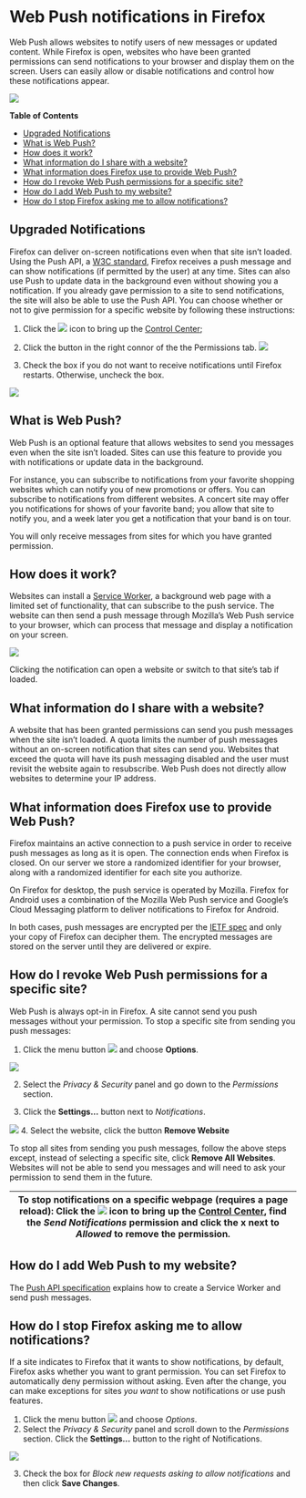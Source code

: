 # Web Push notifications in Firefox

Web Push allows websites to notify users of new messages or updated content. While Firefox is open, websites who have been granted permissions can send notifications to your browser and display them on the screen. Users can easily allow or disable notifications and control how these notifications appear. 

![](https://user-media-prod-cdn.itsre-sumo.mozilla.net/uploads/gallery/images/2017-10-18-05-45-38-20e1d7.png)

**Table of Contents**

- [Upgraded Notifications](https://github.com/AnastasiaToropova/AnastasiaN/edit/master/README.md "Upgraded Notifications")
- [What is Web Push?](https://github.com/AnastasiaToropova/AnastasiaN/edit/master/README.md "What is Web Push?")
- [How does it work?](https://github.com/AnastasiaToropova/AnastasiaN/edit/master/README.md "How does it work?")
- [What information do I share with a website?](https://github.com/AnastasiaToropova/AnastasiaN/edit/master/README.md "What information do I share with a website?")
- [What information does Firefox use to provide Web Push?](https://github.com/AnastasiaToropova/AnastasiaN/edit/master/README.md "What information does Firefox use to provide Web Push?")
- [How do I revoke Web Push permissions for a specific site?](https://github.com/AnastasiaToropova/AnastasiaN/edit/master/README.md "How do I revoke Web Push permissions for a specific site?")
- [How do I add Web Push to my website?](https://github.com/AnastasiaToropova/AnastasiaN/edit/master/README.md "How do I add Web Push to my website?")
- [How do I stop Firefox asking me to allow notifications?](https://github.com/AnastasiaToropova/AnastasiaN/edit/master/README.md "How do I stop Firefox asking me to allow notifications?")

## Upgraded Notifications

Firefox can deliver on-screen notifications even when that site isn’t loaded. Using the Push API, a [W3C standard](https://www.w3.org/TR/push-api/), Firefox receives a push message and can show notifications (if permitted by the user) at any time. Sites can also use Push to update data in the background even without showing you a notification. If you already gave permission to a site to send notifications, the site will also be able to use the Push API. You can choose whether or not to give permission for a specific website by following these instructions: 

1. Click the ![](https://user-media-prod-cdn.itsre-sumo.mozilla.net/uploads/gallery/images/2016-02-25-12-29-33-78136e.png) icon to bring up the [Control Center](https://support.mozilla.org/en-US/kb/control-center-site-privacy-and-security-firefox);

2. Click the button in the right connor of the the Permissions tab.
![](http://5o.f.mf-image.ru/d/eyJ0IjoiMjAxOS0wNy0yOVQxNTowOToyMy4wNjg3ODM2WiIsInRtIjoxNSwiYmQiOjEsImZkIjo1ODg3NDMxLCJyZiI6bnVsbCwic2wiOjAsImZuIjpudWxsLCJyIjoiaHR0cHM6Ly9teS1maWxlcy5ydS81ZTVzaHAiLCJsIjpudWxsfQ,,.23614028C46610B1137750B7774EB394./2222.png)

3. Check the box if you do not want to receive notifications until Firefox restarts. Otherwise, uncheck the box.

![](http://a1.f.mf-image.ru/d/eyJ0IjoiMjAxOS0wNy0yOVQxNTo0NDoyNC44MDUxNDYzWiIsInRtIjoxNSwiYmQiOjEsImZkIjo1ODg3NDM0LCJyZiI6bnVsbCwic2wiOjAsImZuIjpudWxsLCJyIjoiaHR0cHM6Ly9teS1maWxlcy5ydS9qeWptNXgiLCJsIjpudWxsfQ,,.1BA3759115CEF724780AD8674BC72156./3333.png)


## What is Web Push?

Web Push is an optional feature that allows websites to send you messages even when the site isn’t loaded. Sites can use this feature to provide you with notifications or update data in the background.

For instance, you can subscribe to notifications from your favorite shopping websites which can notify you of new promotions or offers. You can subscribe to notifications from different websites. A concert site may offer you notifications for shows of your favorite band; you allow that site to notify you, and a week later you get a notification that your band is on tour.

You will only receive messages from sites for which you have granted permission.

## How does it work?

Websites can install a [Service Worker](https://developer.mozilla.org/ru/docs/Web/API/Service_Worker_API), a background web page with a limited set of functionality, that can subscribe to the push service. The website can then send a push message through Mozilla’s Web Push service to your browser, which can process that message and display a notification on your screen.

![](https://user-media-prod-cdn.itsre-sumo.mozilla.net/uploads/gallery/images/2016-01-22-13-08-43-059641.png)

Clicking the notification can open a website or switch to that site’s tab if loaded.

## What information do I share with a website?

A website that has been granted permissions can send you push messages when the site isn’t loaded. A quota limits the number of push messages without an on-screen notification that sites can send you. Websites that exceed the quota will have its push messaging disabled and the user must revisit the website again to resubscribe. Web Push does not directly allow websites to determine your IP address.

## What information does Firefox use to provide Web Push?

Firefox maintains an active connection to a push service in order to receive push messages as long as it is open. The connection ends when Firefox is closed. On our server we store a randomized identifier for your browser, along with a randomized identifier for each site you authorize.

On Firefox for desktop, the push service is operated by Mozilla. Firefox for Android uses a combination of the Mozilla Web Push service and Google’s Cloud Messaging platform to deliver notifications to Firefox for Android.

In both cases, push messages are encrypted per the [IETF spec](https://tools.ietf.org/html/rfc8030) and only your copy of Firefox can decipher them. The encrypted messages are stored on the server until they are delivered or expire.

 ## How do I revoke Web Push permissions for a specific site?
 
 Web Push is always opt-in in Firefox. A site cannot send you push messages without your permission. To stop a specific site from sending you push messages:
 
1. Click the menu button ![](https://user-media-prod-cdn.itsre-sumo.mozilla.net/uploads/gallery/images/2017-10-22-15-37-15-18c775.png) and choose **Options**.

![](http://8g.f.mf-image.ru/d/eyJ0IjoiMjAxOS0wNy0yOVQxNTo0MDoyNi44MDM1MTM0WiIsInRtIjoxNSwiYmQiOjEsImZkIjo1ODg3NDUxLCJyZiI6bnVsbCwic2wiOjAsImZuIjpudWxsLCJyIjoiaHR0cHM6Ly9teS1maWxlcy5ydS9vbGJzOWEiLCJsIjpudWxsfQ,,.825F01B0A9C6229A17F4FAAB3459A56B./4.png)

2. Select the *Privacy & Security* panel and go down to the *Permissions* section.

3. Click the **Settings…** button next to *Notifications*.

![](http://lr.f.mf-image.ru/d/eyJ0IjoiMjAxOS0wNy0yOVQxNTo0OToyOC4wNzU1MTA3WiIsInRtIjoxNSwiYmQiOjEsImZkIjo1ODg3NDYzLCJyZiI6bnVsbCwic2wiOjAsImZuIjpudWxsLCJyIjoiaHR0cHM6Ly9teS1maWxlcy5ydS9mZ3JheTAiLCJsIjpudWxsfQ,,.DA2588ABFCD22F008DE25F51263E1109./5.png)
4. Select the website, click the button **Remove Website**

To stop all sites from sending you push messages, follow the above steps except, instead of selecting a specific site, click **Remove All Websites**. Websites will not be able to send you messages and will need to ask your permission to send them in the future.

|**To stop notifications on a specific webpage (requires a page reload):** Click the ![](https://user-media-prod-cdn.itsre-sumo.mozilla.net/uploads/gallery/images/2016-02-25-12-29-33-78136e.png) icon to bring up the [Control Center](https://support.mozilla.org/en-US/kb/control-center-site-privacy-and-security-firefox), find the *Send Notifications* permission and click the **x** next to *Allowed* to remove the permission.|
|----------------------------------------------------------------------------------------------------------------------|

## How do I add Web Push to my website?

The [Push API specification](https://developer.mozilla.org/docs/Web/API/Push_API) explains how to create a Service Worker and send push messages.

## How do I stop Firefox asking me to allow notifications? 

If a site indicates to Firefox that it wants to show notifications, by default, Firefox asks whether you want to grant permission. You can set Firefox to automatically deny permission without asking. Even after the change, you can make exceptions for sites *you want* to show notifications or use push features.
1. Click the menu button ![](https://user-media-prod-cdn.itsre-sumo.mozilla.net/uploads/gallery/images/2017-10-22-15-37-15-18c775.png) and choose *Options*.
2. Select the *Privacy & Security* panel and scroll down to the *Permissions* section.
Click the **Settings…** button to the right of Notifications.

![](https://user-media-prod-cdn.itsre-sumo.mozilla.net/uploads/gallery/images/2018-04-09-09-06-49-fc7acb.png)

3. Check the box for *Block new requests asking to allow notifications* and then click **Save Changes**.
              
              
